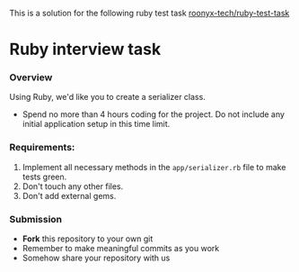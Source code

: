 This is a solution for the following ruby test task [roonyx-tech/ruby-test-task](https://github.com/roonyx-tech/ruby-test-task)

# Ruby interview task

### Overview
Using Ruby, we'd like you to create a serializer class.
* Spend no more than 4 hours coding for the project. Do not include any initial application setup in this time limit.

### Requirements:
1. Implement all necessary methods in the `app/serializer.rb` file to make tests green.
2. Don't touch any other files.
3. Don't add external gems.

### Submission

* __Fork__ this repository to your own git
* Remember to make meaningful commits as you work
* Somehow share your repository with us
